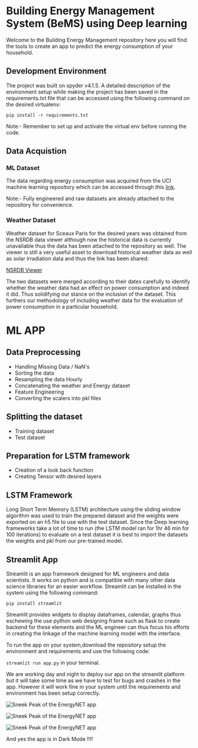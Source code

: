 # Building Energy Management System (BeMS) using Deep learning
Welcome to the Building Energy Management repository here you will find the tools to create an app to predict the energy consumption of your household.

## Development Environment
The project was built on spyder v4.1.5. A detailed description of the environment setup while making the project has been saved in the requirements.txt file that can be accessed using the following command on the desired virtualenv:

```pip install -r requirements.txt```

Note:- Remember to set up and activate the virtual env before running the code.

## Data Acquistion
### ML Dataset
The data regarding energy consumption was acquired from the UCI machine learning repository which can be accessed through this [link](https://archive.ics.uci.edu/ml/datasets/individual+household+electric+power+consumption).

Note:- Fully engineered and raw datasets are already attached to the repository for convenience. 

### Weather Dataset
Weather dataset for Sceaux Paris for the desired years was obtained from the NSRDB data viewer although now the historical data is currently unavailable thus the data has been attached to the repository as well. The viewer is still a very useful asset to download historical weather data as well as solar irradiation data and thus the link has been shared:

[NSRDB Viewer](https://maps.nrel.gov/nsrdb-viewer/?aL=x8CI3i%255Bv%255D%3Dt%26Jea8x6%255Bv%255D%3Dt%26Jea8x6%255Bd%255D%3D1%26VRLt_G%255Bv%255D%3Dt%26VRLt_G%255Bd%255D%3D2%26mcQtmw%255Bv%255D%3Dt%26mcQtmw%255Bd%255D%3D3&bL=clight&cE=0&lR=0&mC=48.77743198758074%2C2.3000693321228027&zL=15)

The two datasets were merged according to their dates carefully to identify whether the weather data had an effect on power consumption and indeed it did. Thus solidifying our stance on the inclusion of the dataset. This furthers our methodology of including weather data for the evaluation of power consumption in a particular household.

# ML APP
## Data Preprocessing
- Handling Missing Data / NaN's
- Sorting the data
- Resampling the data Hourly
- Concatenating the weather and Energy dataset
- Feature Engineering
- Converting the scalers into pkl files

## Splitting the dataset
- Training dataset
- Test dataset

## Preparation for LSTM framework
- Creation of a look back function 
- Creating Tensor with desired layers

## LSTM Framework
Long Short Term Memory (LSTM) architecture using the sliding window algorithm was used to train the prepared dataset and the weights were exported on an h5 file to use with the test dataset. Since the Deep learning frameworks take a lot of time to run (the LSTM model ran for 1hr 46 min for 100 iterations) to evaluate on a test dataset it is best to import the datasets the weights and pkl from our pre-trained model.

## Streamlit App
Streamlit is an app framework designed for ML engineers and data scientists. It works on python and is compatible with many other data science libraries for an easier workflow.
Streamlit can be installed in the system using the following command:

```pip install streamlit```

Streamlit provides widgets to display dataframes, calendar, graphs thus eschewing the use python web designing frame such as flask to create backend for these elements and the ML engineer can thus focus his efforts in creating the linkage of the machine learning model with the interface. 

To run the app on your system,download the repository setup the environment and requirements and use the following code:

```streamlit run app.py``` in your terminal.

We are working day and night to deploy our app on the streamlit platform but it will take some time as we have to test for bugs and crashes in the app. However it will work fine in your system until the requirements and environment has been setup correctly.



![Sneek Peak of the EnergyNET app](https://github.com/Nikhil-Mudgal/EnergyNET/blob/main/Images/Home.jpg?raw=true)

![Sneek Peak of the EnergyNET app](https://github.com/Nikhil-Mudgal/EnergyNET/blob/main/Images/EDA1.jpg?raw=true)

![Sneek Peak of the EnergyNET app](https://github.com/Nikhil-Mudgal/EnergyNET/blob/main/Images/ML.jpg?raw=true)



And yes the app is in Dark Mode !!!!








